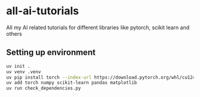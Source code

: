 # all-ai-tutorials

All my AI related tutorials for different libraries like pytorch, scikit learn and others

## Setting up environment

```bash
uv init .
uv venv .venv
uv pip install torch --index-url https://download.pytorch.org/whl/cu124
uv add torch numpy scikit-learn pandas matplotlib
uv run check_dependencies.py
```
